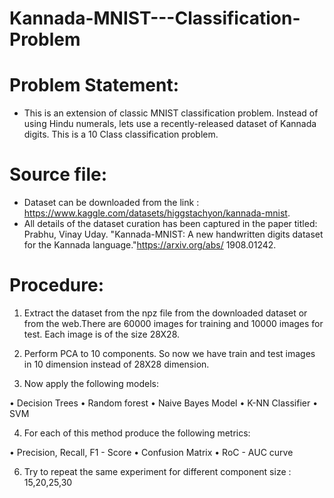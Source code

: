 # Kannada-MNIST---Classification-Problem

# Problem Statement:

* This is an extension of classic MNIST classification problem. Instead of using Hindu numerals, lets use a recently-released dataset of Kannada digits. This is a 10 Class classification
  problem.

# Source file:

* Dataset can be downloaded from the link : https://www.kaggle.com/datasets/higgstachyon/kannada-mnist.
* All details of the dataset curation has been captured in the paper titled: Prabhu, Vinay Uday. "Kannada-MNIST: A new handwritten digits dataset for the Kannada language."https://arxiv.org/abs/
  1908.01242.

# Procedure:

1. Extract the dataset from the npz file from the downloaded dataset or from the web.There are 60000 images for training and 10000 images for test. Each image is of the size 28X28.
   
2. Perform PCA to 10 components. So now we have train and test images in 10 dimension instead of 28X28 dimension.
   
3. Now apply the following models:
   
  • Decision Trees
  • Random forest
  • Naive Bayes Model
  • K-NN Classifier
  • SVM

4. For each of this method produce the following metrics:
   
  • Precision, Recall, F1 - Score
  • Confusion Matrix
  • RoC - AUC curve

6. Try to repeat the same experiment for different component size : 15,20,25,30

